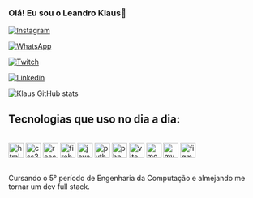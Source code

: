 
### Olá! Eu sou o Leandro Klaus👾

[![Instagram](https://img.shields.io/badge/Instagram-E4405F?style=for-the-badge&logo=instagram&logoColor=white)](https://www.instagram.com/klausdev/)

[![WhatsApp](https://img.shields.io/badge/WhatsApp-25D366?style=for-the-badge&logo=whatsapp&logoColor=white)](https://wa.me/5592984615420)

[![Twitch](https://img.shields.io/badge/Twitch-9146FF?style=for-the-badge&logo=twitch&logoColor=white)](https://www.twitch.tv/leklaussl)

[![Linkedin](https://img.shields.io/badge/LinkedIn-0077B5?style=for-the-badge&logo=linkedin&logoColor=white)](https://www.linkedin.com/in/leklaussl/)

![Klaus GitHub stats](https://github-readme-stats.vercel.app/api?username=LeandroKlaus&show_icons=true&theme=ambient_gradient)


## Tecnologias que uso no dia a dia:

<div style = "display: inline_block"><br/>
    <img align = "center" width = "30px" alt = "html5" src = "https://cdn.jsdelivr.net/gh/devicons/devicon@latest/icons/html5/html5-original.svg" />
    <img align = "center" width = "30px" alt = "css3" src = "https://cdn.jsdelivr.net/gh/devicons/devicon@latest/icons/css3/css3-original.svg" />
    <img align = "center" width = "30px" alt = "react" src = "https://cdn.jsdelivr.net/gh/devicons/devicon@latest/icons/react/react-original.svg" />
    <img align = "center" width = "30px" alt = "firebase" src = "https://cdn.jsdelivr.net/gh/devicons/devicon@latest/icons/firebase/firebase-original.svg" />
    <img align = "center" width = "30px" alt = "javascript" src = "https://cdn.jsdelivr.net/gh/devicons/devicon@latest/icons/javascript/javascript-original.svg" />
    <img align = "center" width = "30px" alt = "python" src = "https://cdn.jsdelivr.net/gh/devicons/devicon@latest/icons/python/python-original.svg" />
    <img align = "center" width = "30px" alt = "php" src = "https://cdn.jsdelivr.net/gh/devicons/devicon@latest/icons/php/php-original.svg" />
    <img align = "center" width = "30px" alt = "vite" src = "https://cdn.jsdelivr.net/gh/devicons/devicon@latest/icons/vitejs/vitejs-original.svg" />
    <img align = "center" width = "30px" alt = "mongodb" src = "https://cdn.jsdelivr.net/gh/devicons/devicon@latest/icons/mongodb/mongodb-original.svg" />
    <img align = "center" width = "30px" alt = "mysql" src = "https://cdn.jsdelivr.net/gh/devicons/devicon@latest/icons/mysql/mysql-original.svg" />
    <img align = "center" width = "30px" alt = "figma" src = "https://cdn.jsdelivr.net/gh/devicons/devicon@latest/icons/figma/figma-original.svg" />
</div><br/>

Cursando o 5° período de Engenharia da Computação e almejando me tornar um dev full stack.
